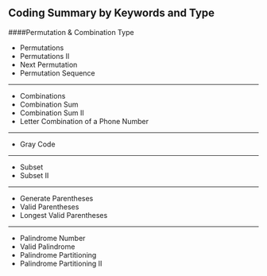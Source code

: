 ## Coding Summary by Keywords and Type

####Permutation & Combination Type
* Permutations
* Permutations II
* Next Permutation
* Permutation Sequence
****
* Combinations
* Combination Sum
* Combination Sum II
* Letter Combination of a Phone Number
****
* Gray Code
****
* Subset
* Subset II
****
* Generate Parentheses
* Valid Parentheses
* Longest Valid Parentheses
****
* Palindrome Number
* Valid Palindrome
* Palindrome Partitioning
* Palindrome Partitioning II
